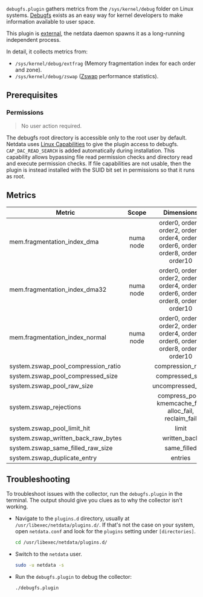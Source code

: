 

`debugfs.plugin` gathers metrics from the `/sys/kernel/debug` folder on Linux
systems. [Debugfs](https://docs.kernel.org/filesystems/debugfs.html) exists as an easy way for kernel developers to
make information available to user space.

This plugin
is [external](https://github.com/netdata/netdata/tree/master/src/collectors#collector-architecture-and-terminology),
the netdata daemon spawns it as a long-running independent process.

In detail, it collects metrics from:

- `/sys/kernel/debug/extfrag` (Memory fragmentation index for each order and zone).
- `/sys/kernel/debug/zswap` ([Zswap](https://www.kernel.org/doc/Documentation/vm/zswap.txt) performance statistics).

## Prerequisites

### Permissions

> No user action required.

The debugfs root directory is accessible only to the root user by default. Netdata
uses [Linux Capabilities](https://man7.org/linux/man-pages/man7/capabilities.7.html) to give the plugin access
to debugfs. `CAP_DAC_READ_SEARCH` is added automatically during installation. This capability allows bypassing file read
permission checks and directory read and execute permission checks. If file capabilities are not usable, then the plugin is instead installed with the SUID bit set in permissions so that it runs as root.

## Metrics

| Metric                              |   Scope   |                                       Dimensions                                        |    Units     |  Labels   |
|-------------------------------------|:---------:|:---------------------------------------------------------------------------------------:|:------------:|:---------:|
| mem.fragmentation_index_dma         | numa node | order0, order1, order2, order3, order4, order5, order6, order7, order8, order9, order10 |    index     | numa_node |
| mem.fragmentation_index_dma32       | numa node | order0, order1, order2, order3, order4, order5, order6, order7, order8, order9, order10 |    index     | numa_node |
| mem.fragmentation_index_normal      | numa node | order0, order1, order2, order3, order4, order5, order6, order7, order8, order9, order10 |    index     | numa_node |
| system.zswap_pool_compression_ratio |           |                                    compression_ratio                                    |    ratio     |           |
| system.zswap_pool_compressed_size   |           |                                     compressed_size                                     |    bytes     |           |
| system.zswap_pool_raw_size          |           |                                    uncompressed_size                                    |    bytes     |           |
| system.zswap_rejections             |           |                 compress_poor, kmemcache_fail, alloc_fail, reclaim_fail                 | rejections/s |           |
| system.zswap_pool_limit_hit         |           |                                          limit                                          |   events/s   |           |
| system.zswap_written_back_raw_bytes |           |                                      written_back                                       |   bytes/s    |           |
| system.zswap_same_filled_raw_size   |           |                                       same_filled                                       |    bytes     |           |
| system.zswap_duplicate_entry        |           |                                         entries                                         |  entries/s   |           |

## Troubleshooting

To troubleshoot issues with the collector, run the `debugfs.plugin` in the terminal. The output
should give you clues as to why the collector isn't working.

- Navigate to the `plugins.d` directory, usually at `/usr/libexec/netdata/plugins.d/`. If that's not the case on
  your system, open `netdata.conf` and look for the `plugins` setting under `[directories]`.

  ```bash
  cd /usr/libexec/netdata/plugins.d/
  ```

- Switch to the `netdata` user.

  ```bash
  sudo -u netdata -s
  ```

- Run the `debugfs.plugin` to debug the collector:

  ```bash
  ./debugfs.plugin
  ```
